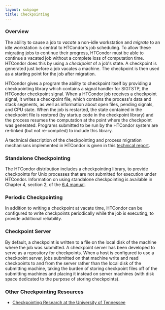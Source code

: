 ```yaml
---
layout: subpage
title: Checkpointing
---
```


<h3>Overview</h3>

The ability to cause a job to <EM>vacate</EM> a non-idle
workstation and <EM>migrate</EM> to an idle workstation is central to
HTCondor's job scheduling.
To allow these migrating jobs to continue their progress,
HTCondor must be able to continue a vacated job without
a complete loss of computation time.
HTCondor does this by using a <EM>checkpoint</EM>
of a job's state.
A checkpoint is generated just before a job vacates
a machine.
The checkpoint is then used 
as a starting point for the job after migration.

HTCondor gives a program the
ability to checkpoint itself by providing a checkpointing library
which contains a signal handler for SIGTSTP, the HTCondor checkpoint
signal.  When a HTCondor job receives a checkpoint signal, it writes a
checkpoint file, which contains the process's data and stack segments,
as well as information about open files, pending signals, and CPU
state.  When the job is restarted, the state contained in the
checkpoint file is restored (by startup code in the checkpoint
library) and the process resumes the computation at the point
where the checkpoint was generated.
Programs submitted to be run by the HTCondor system are re-linked (but not
re-compiled) to include this library.

A technical description of the checkpointing and process migration
mechanisms implemented in HTCondor is given in this
<A HREF="doc/ckpt97.ps">technical report</A>.

<h3>Standalone Checkpointing</h3>

The HTCondor distribution includes a checkpointing library, 
to provide checkpoints for Unix
processes that are not submitted for execution under HTCondor.
Information on using standalone checkpointing is available
in Chapter 4, section 2, of the
<A HREF="manual/v6.4/">6.4 manual</A>.

<h3>Periodic Checkpointing</h3>

In addition to writing a checkpoint at vacate time, HTCondor can be
configured to write checkpoints periodically while the job is
executing, to provide additional reliability.

<h3>Checkpoint Server</h3>

By default, a checkpoint is written to a file on the local disk of the
machine where the job was submitted.  A checkpoint server has been
developed to serve as a repository for checkpoints.  When a host is
configured to use a checkpoint server, jobs submitted on that machine
write and read checkpoints to and from the server rather than the
local disk of the submitting machine, taking the burden of storing
checkpoint files off of the submitting machines and placing it instead
on server machines (with disk space dedicated to the purpose of
storing checkpoints).

<h3>Other Checkpointing Resources</h3>

<UL>
<LI>
<A HREF="http://www.cs.utk.edu/~plank/ckp.html">Checkpointing Research at the University of Tennessee</A>
</LI>
</UL>

